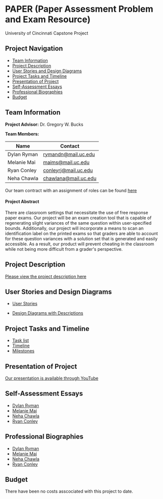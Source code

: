 # PAPER (Paper Assessment Problem and Exam Resource)
University of Cincinnati Capstone Project

## Project Navigation
- [Team Information](https://github.com/conleyrj/SeniorCapstoneProject-CS5001/blob/main/README.md#team-information)
- [Project Description](https://github.com/conleyrj/SeniorCapstoneProject-CS5001/blob/main/README.md#project-description)
- [User Stories and Design Diagrams](https://github.com/conleyrj/SeniorCapstoneProject-CS5001/blob/main/README.md#user-stories-and-design-diagrams)
- [Project Tasks and Timeline](https://github.com/conleyrj/SeniorCapstoneProject-CS5001/blob/main/README.md#project-tasks-and-timeline)
- [Presentation of Project](https://github.com/conleyrj/SeniorCapstoneProject-CS5001/blob/main/README.md#presentation-of-project)
- [Self-Assessment Essays](https://github.com/conleyrj/SeniorCapstoneProject-CS5001/blob/main/README.md#self-assessment-essays)
- [Professional Biographies](https://github.com/conleyrj/SeniorCapstoneProject-CS5001/blob/main/README.md#professional-biographies)
- [Budget](https://github.com/conleyrj/SeniorCapstoneProject-CS5001/blob/main/README.md#budget)

## Team Information
**Project Advisor:** Dr. Gregory W. Bucks

**Team Members:**

| Name        | Contact     |
| ----------- | ----------- |
| Dylan Ryman | rymandn@mail.uc.edu |
| Melanie Mai | maims@mail.uc.edu |
| Ryan Conley | conleyrj@mail.uc.edu |
| Neha Chawla | chawlana@mail.uc.edu |

Our team contract with an assignment of roles can be found [here](https://github.com/conleyrj/SeniorCapstoneProject-CS5001/blob/main/TeamContract.md)

#### Project Abstract
There are classroom settings that necessitate the use of free response paper exams. Our project will be an exam creation tool that is capable of regenerating slight variances of the same question within user-specified bounds. Additionally, our project will incorporate a means to scan an identification label on the printed exams so that graders are able to account for these question variances with a solution set that is generated and easily accessible. As a result, our product will prevent cheating in the classroom while not being more difficult from a grader's perspective.

## Project Description
[Please view the project description here](https://github.com/conleyrj/SeniorCapstoneProject-CS5001/blob/main/ProjectDescription.md)

## User Stories and Design Diagrams
- [User Stories](https://github.com/conleyrj/SeniorCapstoneProject-CS5001/blob/main/UserStories.md)  
  
- [Design Diagrams with Descriptions](https://github.com/conleyrj/SeniorCapstoneProject-CS5001/blob/main/Design_Diagrams/DesignDiagrams.md)

## Project Tasks and Timeline
- [Task list](https://github.com/conleyrj/SeniorCapstoneProject-CS5001/blob/main/Tasklist.md)
- [Timeline](https://github.com/conleyrj/SeniorCapstoneProject-CS5001/blob/main/Milestones.md#timeline)
- [Milestones](https://github.com/conleyrj/SeniorCapstoneProject-CS5001/blob/main/Milestones.md#milestones)

## Presentation of Project
[Our presentation is available through YouTube](https://www.youtube.com/watch?v=nM9z1V7UVlc)

## Self-Assessment Essays
- [Dylan Ryman](https://github.com/conleyrj/SeniorCapstoneProject-CS5001/blob/main/HomeworkEssays/Essay_Ryman.md)
- [Melanie Mai](https://github.com/conleyrj/SeniorCapstoneProject-CS5001/blob/main/HomeworkEssays/MMai_IndividualAssessment.md)
- [Neha Chawla](https://github.com/conleyrj/SeniorCapstoneProject-CS5001/blob/main/HomeworkEssays/Senior%20Design%20Homework%203-%20Neha%20Chawla.md)
- [Ryan Conley](https://github.com/conleyrj/SeniorCapstoneProject-CS5001/blob/main/HomeworkEssays/ConleyIndividualEssay.md)

## Professional Biographies
- [Dylan Ryman](https://github.com/conleyrj/SeniorCapstoneProject-CS5001/blob/main/Biography_Ryman.md)
- [Melanie Mai](https://github.com/conleyrj/SeniorCapstoneProject-CS5001/blob/main/CS5001_melaniemai_prof_bio.md)
- [Neha Chawla](https://github.com/conleyrj/SeniorCapstoneProject-CS5001/blob/main/ChawlaNeha_Biography.md)
- [Ryan Conley](https://github.com/conleyrj/SeniorCapstoneProject-CS5001/blob/main/ConleyProfessionalBiography.md)

## Budget
There have been no costs asscociated with this project to date.
